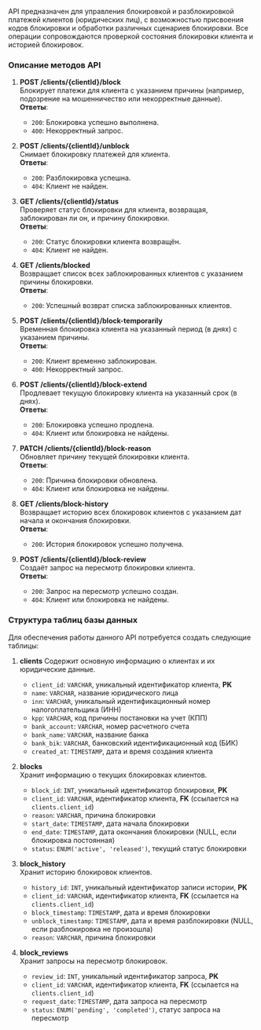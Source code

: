 API предназначен для управления блокировкой и разблокировкой платежей клиентов (юридических лиц), с возможностью присвоения кодов блокировки и обработки различных сценариев блокировки. Все операции сопровождаются проверкой состояния блокировки клиента и историей блокировок.

### Описание методов API

1. **POST /clients/{clientId}/block**  
   Блокирует платежи для клиента с указанием причины (например, подозрение на мошенничество или некорректные данные).  
   **Ответы**:
    - `200`: Блокировка успешно выполнена.
    - `400`: Некорректный запрос.

2. **POST /clients/{clientId}/unblock**  
   Снимает блокировку платежей для клиента.  
   **Ответы**:
    - `200`: Разблокировка успешна.
    - `404`: Клиент не найден.

3. **GET /clients/{clientId}/status**  
   Проверяет статус блокировки для клиента, возвращая, заблокирован ли он, и причину блокировки.  
   **Ответы**:
    - `200`: Статус блокировки клиента возвращён.
    - `404`: Клиент не найден.

4. **GET /clients/blocked**  
   Возвращает список всех заблокированных клиентов с указанием причины блокировки.  
   **Ответы**:
    - `200`: Успешный возврат списка заблокированных клиентов.

5. **POST /clients/{clientId}/block-temporarily**  
   Временная блокировка клиента на указанный период (в днях) с указанием причины.  
   **Ответы**:
    - `200`: Клиент временно заблокирован.
    - `400`: Некорректный запрос.

6. **POST /clients/{clientId}/block-extend**  
   Продлевает текущую блокировку клиента на указанный срок (в днях).  
   **Ответы**:
    - `200`: Блокировка успешно продлена.
    - `404`: Клиент или блокировка не найдены.

7. **PATCH /clients/{clientId}/block-reason**  
   Обновляет причину текущей блокировки клиента.  
   **Ответы**:
    - `200`: Причина блокировки обновлена.
    - `404`: Клиент или блокировка не найдены.

8. **GET /clients/block-history**  
   Возвращает историю всех блокировок клиентов с указанием дат начала и окончания блокировки.  
   **Ответы**:
    - `200`: История блокировок успешно получена.

9. **POST /clients/{clientId}/block-review**  
   Создаёт запрос на пересмотр блокировки клиента.  
   **Ответы**:
    - `200`: Запрос на пересмотр успешно создан.
    - `404`: Клиент или блокировка не найдены.

### Структура таблиц базы данных

Для обеспечения работы данного API потребуется создать следующие таблицы:

1. **clients**
   Содержит основную информацию о клиентах и их юридические данные.
   - `client_id`: `VARCHAR`, уникальный идентификатор клиента, **PK**
   - `name`: `VARCHAR`, название юридического лица
   - `inn`: `VARCHAR`, уникальный идентификационный номер налогоплательщика (ИНН)
   - `kpp`: `VARCHAR`, код причины постановки на учет (КПП)
   - `bank_account`: `VARCHAR`, номер расчетного счета
   - `bank_name`: `VARCHAR`, название банка
   - `bank_bik`: `VARCHAR`, банковский идентификационный код (БИК)
   - `created_at`: `TIMESTAMP`, дата и время создания клиента


2. **blocks**  
   Хранит информацию о текущих блокировках клиентов.
    - `block_id`: `INT`, уникальный идентификатор блокировки, **PK**
    - `client_id`: `VARCHAR`, идентификатор клиента, **FK** (ссылается на `clients.client_id`)
    - `reason`: `VARCHAR`, причина блокировки
    - `start_date`: `TIMESTAMP`, дата начала блокировки
    - `end_date`: `TIMESTAMP`, дата окончания блокировки (NULL, если блокировка постоянная)
    - `status`: `ENUM('active', 'released')`, текущий статус блокировки

3. **block_history**  
   Хранит историю блокировок клиентов.
    - `history_id`: `INT`, уникальный идентификатор записи истории, **PK**
    - `client_id`: `VARCHAR`, идентификатор клиента, **FK** (ссылается на `clients.client_id`)
    - `block_timestamp`: `TIMESTAMP`, дата и время блокировки
    - `unblock_timestamp`: `TIMESTAMP`, дата и время разблокировки (NULL, если разблокировка не произошла)
    - `reason`: `VARCHAR`, причина блокировки

4. **block_reviews**  
   Хранит запросы на пересмотр блокировок.
    - `review_id`: `INT`, уникальный идентификатор запроса, **PK**
    - `client_id`: `VARCHAR`, идентификатор клиента, **FK** (ссылается на `clients.client_id`)
    - `request_date`: `TIMESTAMP`, дата запроса на пересмотр
    - `status`: `ENUM('pending', 'completed')`, статус запроса на пересмотр

